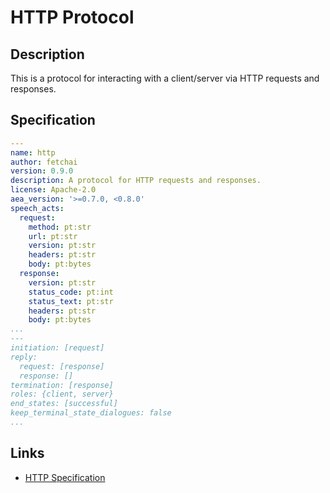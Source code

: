 # HTTP Protocol

## Description

This is a protocol for interacting with a client/server via HTTP requests and responses.

## Specification

```yaml
---
name: http
author: fetchai
version: 0.9.0
description: A protocol for HTTP requests and responses.
license: Apache-2.0
aea_version: '>=0.7.0, <0.8.0'
speech_acts:
  request:
    method: pt:str
    url: pt:str
    version: pt:str
    headers: pt:str
    body: pt:bytes
  response:
    version: pt:str
    status_code: pt:int
    status_text: pt:str
    headers: pt:str
    body: pt:bytes
...
---
initiation: [request]
reply:
  request: [response]
  response: []
termination: [response]
roles: {client, server}
end_states: [successful]
keep_terminal_state_dialogues: false
...
```

## Links

* <a href="https://www.w3.org/Protocols/rfc2616/rfc2616.html" target="_blank">HTTP Specification</a>
